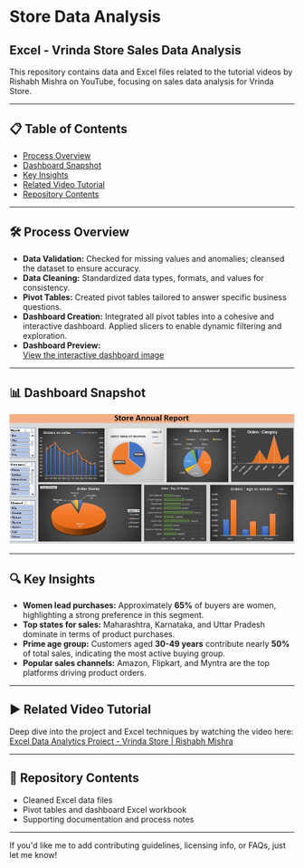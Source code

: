 
# Store Data Analysis

## Excel - Vrinda Store Sales Data Analysis  
This repository contains data and Excel files related to the tutorial videos by Rishabh Mishra on YouTube, focusing on sales data analysis for Vrinda Store.

---

## 📋 Table of Contents

- [Process Overview](#-process-overview)  
- [Dashboard Snapshot](#-dashboard-snapshot)  
- [Key Insights](#-key-insights)  
- [Related Video Tutorial](#️-related-video-tutorial)  
- [Repository Contents](#-repository-contents)  

---

## 🛠️ Process Overview

- **Data Validation:** Checked for missing values and anomalies; cleansed the dataset to ensure accuracy.  
- **Data Cleaning:** Standardized data types, formats, and values for consistency.  
- **Pivot Tables:** Created pivot tables tailored to answer specific business questions.  
- **Dashboard Creation:** Integrated all pivot tables into a cohesive and interactive dashboard. Applied slicers to enable dynamic filtering and exploration.  
- **Dashboard Preview:**  
  [View the interactive dashboard image](https://github.com/LinguaByte1111/Store-Data-Analysis/blob/main/Vrinda%20Store%20Annual%20Report.jpg)

---

## 📊 Dashboard Snapshot

![Vrinda Store Annual Sales Dashboard](https://github.com/LinguaByte1111/Store-Data-Analysis/blob/main/Vrinda%20Store%20Annual%20Report.jpg)

---

## 🔍 Key Insights

- **Women lead purchases:** Approximately **65%** of buyers are women, highlighting a strong preference in this segment.  
- **Top states for sales:** Maharashtra, Karnataka, and Uttar Pradesh dominate in terms of product purchases.  
- **Prime age group:** Customers aged **30-49 years** contribute nearly **50%** of total sales, indicating the most active buying group.  
- **Popular sales channels:** Amazon, Flipkart, and Myntra are the top platforms driving product orders.

---

## ▶️ Related Video Tutorial  
Deep dive into the project and Excel techniques by watching the video here:  
[Excel Data Analytics Project - Vrinda Store | Rishabh Mishra](https://www.youtube.com/watch?v=gTK5rNhWJyA)

---

## 📂 Repository Contents

- Cleaned Excel data files  
- Pivot tables and dashboard Excel workbook  
- Supporting documentation and process notes  

---

If you'd like me to add contributing guidelines, licensing info, or FAQs, just let me know!  
